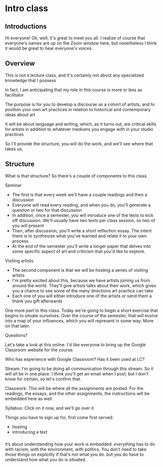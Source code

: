 # Intro class

## Introductions

Hi everyone! Ok, well, it's great to meet you all. I realize of course that everyone's names are up on the Zoom window here, but nonetheless I think it would be great to hear everyone's voices.


## Overview

This is not a lecture class, and it's certainly not about any specialized knowledge that I possess

In fact, I am anticipating that my role in this course is more or less as facilitator

The purpose is for you to develop a discourse as a cohort of artists, and to position your own art practices in relation to historical and contemporary ideas about art

It will be about language and writing, which, as it turns out, are critical skills for artists in addition to whatever mediums you engage with in your studio practices

So I'll provide the structure, you will do the work, and we'll see where that takes us.


## Structure

What is that structure? So there's a couple of components to this class.

Seminar
- The first is that every week we'll have a couple readings and then a discussion
- Everyone will read every reading, and when you do, you'll generate a question or two for that discussion
- In addition, once a semester, you will introduce one of the texts to kick off discussion. We'll usually have two texts per class session, so two of you will present
- Then, after discussion, you'll write a short reflection essay. The intent there is to synthesize what you've learned and relate it to your own process.
- At the end of the semester you'll write a longer paper that delves into some specific aspect of art and criticism that you'd like to explore.

Visiting artists
- The second component is that we will be hosting a series of visiting artists
- I'm pretty excited about this, because we have artists joining us from around the world. They'll give artists talks about their work, which gives you a chance to see some of the many directions art practice can take
- Each one of you will either introduce one of the artists or send them a thank you gift afterwards

One more part to this class. Today we're going to begin a short exercise that begins to situate ourselves. Over the course of the semester, that will evolve into a map of your influences, which you will represent in some way. More on that later.


Questions?

Let's take a look at this online. I'd like everyone to bring up the Google Classroom website for the course.

Who has experience with Google Classroom? Has it been used at LC?

Stream:
I'm going to be doing all communication through this stream. So it will all be in one place. I _think_ you'll get an email when I post, but I don't know for certain, so let's confirm that.

Classwork:
This will be where all the assignments are posted. For the readings, the essays, and the other assignments, the instructions will be embedded here as well.

Syllabus:
Click on it now, and we'll go over it


Things you have to sign up for, first come first served:
- hosting
- introducing a text





###

it’s about understanding how your work is embedded. _everything_ has to do with racism, with the environment, with politics. You don’t need to take those things on explicitly if that’s not what you do. but you do have to understand how what you do is situated.
